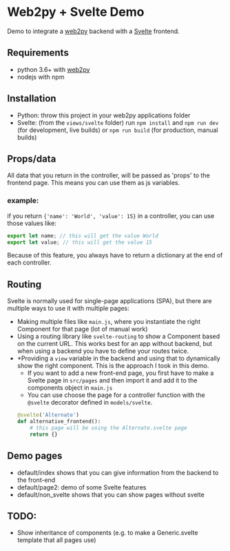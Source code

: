 # Web2py + Svelte Demo

Demo to integrate a [web2py](http://web2py.com/book) backend with a [Svelte](https://svelte.dev/docs) frontend.

## Requirements
- python 3.6+ with [web2py](http://www.web2py.com/init/default/download)
- nodejs with npm

## Installation
- Python: throw this project in your web2py applications folder
- Svelte: (from the `views/svelte` folder) run `npm install` and `npm run dev` (for development, live builds) or `npm run build` (for production, manual builds)

## Props/data
All data that you return in the controller, will be passed as 'props' to the frontend page. This means you can use them as js variables.
### example:
if you return `{'name': 'World', 'value': 15}` in a controller, you can use those values like:
```js
export let name; // this will get the value World
export let value; // this will get the value 15
```
Because of this feature, you always have to return a dictionary at the end of each controller.

## Routing
Svelte is normally used for single-page applications (SPA), but there are multiple ways to use it with multiple pages:
- Making multiple files like `main.js`, where you instantiate the right Component for that page (lot of manual work)
- Using a routing library like `svelte-routing` to show a Component based on the current URL. This works best for an app without backend, but when using a backend you have to define your routes twice.
- *Providing a `view` variable in the backend and using that to dynamically show the right component. This is the approach I took in this demo.
  * If you want to add a new front-end page, you first have to make a Svelte page in `src/pages` and then import it and add it to the components object in `main.js`
  * You can use choose the page for a controller function with the `@svelte` decorator defined in `models/svelte`.
  ```python
  @svelte('Alternate')
  def alternative_frontend():
      # this page will be using the Alternate.svelte page
      return {}
  ```

## Demo pages
- default/index shows that you can give information from the backend to the front-end
- default/page2: demo of some Svelte features
- default/non_svelte shows that you can show pages without svelte

## TODO:
- Show inheritance of components (e.g. to make a Generic.svelte template that all pages use)
